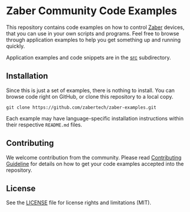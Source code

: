 # Zaber Community Code Examples

This repository contains code examples on how to control [Zaber](https://www.zaber.com) devices, that you can use in your own scripts and programs.  Feel free to browse through application examples to help you get something up and running quickly.

Application examples and code snippets are in the [src](src) subdirectory.

## Installation

Since this is just a set of examples, there is nothing to install. You can browse code right on GitHub, or clone this repository to a local copy.

    git clone https://github.com/zabertech/zaber-examples.git

Each example may have language-specific installation instructions within their respective `README.md` files.

## Contributing

We welcome contribution from the community. Please read [Contributing Guideline](docs/CONTRIBUTING.md) for details on how to get your code examples accepted into the repository.

## License

See the [LICENSE](LICENSE) file for license rights and limitations (MIT).
